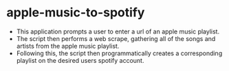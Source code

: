 # apple-music-to-spotify
- This application prompts a user to enter a url of an apple music playlist.  
- The script then performs a web scrape, gathering all of the songs and artists from the apple music playlist. 
- Following this, the script then programmatically creates a corresponding playlist on the desired users spotify account.
